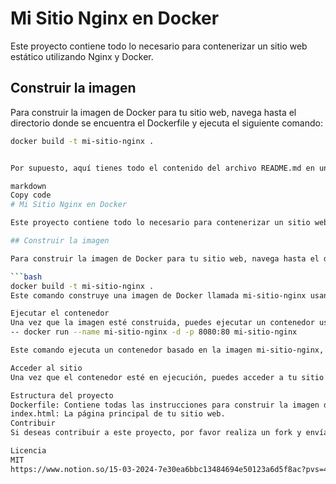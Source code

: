 # Mi Sitio Nginx en Docker

Este proyecto contiene todo lo necesario para contenerizar un sitio web estático utilizando Nginx y Docker.

## Construir la imagen

Para construir la imagen de Docker para tu sitio web, navega hasta el directorio donde se encuentra el Dockerfile y ejecuta el siguiente comando:

```bash
docker build -t mi-sitio-nginx .


Por supuesto, aquí tienes todo el contenido del archivo README.md en un bloque que puedes copiar directamente:

markdown
Copy code
# Mi Sitio Nginx en Docker

Este proyecto contiene todo lo necesario para contenerizar un sitio web estático utilizando Nginx y Docker.

## Construir la imagen

Para construir la imagen de Docker para tu sitio web, navega hasta el directorio donde se encuentra el Dockerfile y ejecuta el siguiente comando:

```bash
docker build -t mi-sitio-nginx .
Este comando construye una imagen de Docker llamada mi-sitio-nginx usando el Dockerfile en el directorio actual.

Ejecutar el contenedor
Una vez que la imagen esté construida, puedes ejecutar un contenedor usando esta imagen con el siguiente comando:
-- docker run --name mi-sitio-nginx -d -p 8080:80 mi-sitio-nginx

Este comando ejecuta un contenedor basado en la imagen mi-sitio-nginx, expone el puerto 8080 en tu host y mapea ese puerto al puerto 80 dentro del contenedor, donde Nginx está escuchando.

Acceder al sitio
Una vez que el contenedor esté en ejecución, puedes acceder a tu sitio web navegando a http://localhost:8080 en tu navegador.

Estructura del proyecto
Dockerfile: Contiene todas las instrucciones para construir la imagen de Docker para tu sitio.
index.html: La página principal de tu sitio web.
Contribuir
Si deseas contribuir a este proyecto, por favor realiza un fork y envía un pull request.

Licencia
MIT
https://www.notion.so/15-03-2024-7e30ea6bbc13484694e50123a6d5f8ac?pvs=4#c52e644d547a4d85a263950b8cb5c9ae


